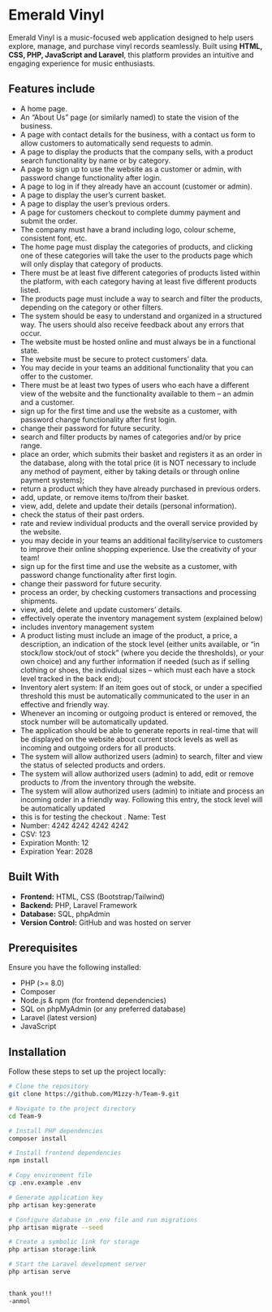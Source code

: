 # Emerald Vinyl

Emerald Vinyl is a music-focused web application designed to help users explore, manage, and purchase vinyl records seamlessly. Built using **HTML, CSS, PHP, JavaScript and Laravel**, this platform provides an intuitive and engaging experience for music enthusiasts.

## Features include 
- A home page. 
- An “About Us” page (or similarly named) to state the vision of the business. 
- A page with contact details for the business, with a contact us form to allow customers to automatically send requests to admin.
- A page to display the products that the company sells, with a product search functionality by name or by category.
- A page to sign up to use the website as a customer or admin, with password change functionality after login.
- A page to log in if they already have an account (customer or admin).
- A page to display the user’s current basket.
- A page to display the user’s previous orders. 
- A page for customers checkout to complete dummy payment and submit the order.
- The company must have a brand including logo, colour scheme, consistent font, etc.
- The home page must display the categories of products, and clicking one of these categories will take the user to the products page which will only display that category of products.
- There must be at least five different categories of products listed within the platform, with each category having at least five different products listed.
- The products page must include a way to search and filter the products, depending on the category or other filters.
- The system should be easy to understand and organized in a structured way. The users should also receive feedback about any errors that occur.
- The website must be hosted online and must always be in a functional state.
- The website must be secure to protect customers’ data.
- You may decide in your teams an additional functionality that you can offer to the customer.
- There must be at least two types of users who each have a different view of the website and the functionality available to them – an admin and a customer.
- sign up for the first time and use the website as a customer, with password change functionality after first login.
- change their password for future security.
- search and filter products by names of categories and/or by price range.
- place an order, which submits their basket and registers it as an order in the database, along with the total price (it is NOT necessary to include any method of payment, either by taking details or through online payment systems);
- return a product which they have already purchased in previous orders.
- add, update, or remove items to/from their basket.
- view, add, delete and update their details (personal information).
- check the status of their past orders. 
- rate and review individual products and the overall service provided by the website.
- you may decide in your teams an additional facility/service to customers to improve their online shopping experience. Use the creativity of your team!
- sign up for the first time and use the website as a customer, with password change functionality after first login.
- change their password for future security.
- process an order, by checking customers transactions and processing shipments.
- view, add, delete and update customers’ details.
- effectively operate the inventory management system (explained below) 
- includes inventory management system
- A product listing must include an image of the product, a price, a description, an indication of the stock level (either units available, or “in stock/low stock/out of stock” (where you decide the thresholds), or your own choice) and any further information if needed (such as if selling clothing or shoes, the individual sizes – which must each have a stock level tracked in the back end);
- Inventory alert system: If an item goes out of stock, or under a specified threshold this must be automatically communicated to the user in an effective and friendly way.
- Whenever an incoming or outgoing product is entered or removed, the stock number will be automatically updated.
- The application should be able to generate reports in real-time that will be displayed on the website about current stock levels as well as incoming and outgoing orders for all products.
- The system will allow authorized users (admin) to search, filter and view the status of selected products and orders.
- The system will allow authorized users (admin) to add, edit or remove products to /from the inventory through the website.
- The system will allow authorized users (admin) to initiate and process an incoming order in a friendly way. Following this entry, the stock level will be automatically updated
-  this is for testing the checkout . Name: Test
-  Number: 4242 4242 4242 4242
-  CSV: 123
-  Expiration Month: 12
-  Expiration Year: 2028


## Built With
- **Frontend:** HTML, CSS (Bootstrap/Tailwind)
- **Backend:** PHP, Laravel Framework
- **Database:** SQL, phpAdmin
- **Version Control:** GitHub and was hosted on server

## Prerequisites
Ensure you have the following installed:
- PHP (>= 8.0)
- Composer
- Node.js & npm (for frontend dependencies)
- SQL on phpMyAdmin (or any preferred database)
- Laravel (latest version)
- JavaScript

## Installation
Follow these steps to set up the project locally:

```sh
# Clone the repository
git clone https://github.com/M1zzy-h/Team-9.git

# Navigate to the project directory
cd Team-9

# Install PHP dependencies
composer install

# Install frontend dependencies
npm install

# Copy environment file
cp .env.example .env

# Generate application key
php artisan key:generate

# Configure database in .env file and run migrations
php artisan migrate --seed

# Create a symbolic link for storage
php artisan storage:link

# Start the Laravel development server
php artisan serve


thank you!!! 
-anmol
